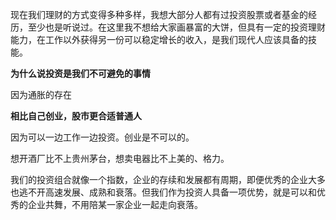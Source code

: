 现在我们理财的方式变得多种多样，我想大部分人都有过投资股票或者基金的经历，至少也是听说过。在这里我不想给大家画暴富的大饼，但具有一定的投资理财能力，在工作以外获得另一份可以稳定增长的收入，是我们现代人应该具备的技能。

**为什么说投资是我们不可避免的事情**

因为通胀的存在

**相比自己创业，股市更合适普通人**

因为可以一边工作一边投资。创业是不可以的。

想开酒厂比不上贵州茅台，想卖电器比不上美的、格力。

我们的投资组合就像一个指数，企业的存续和发展都有周期，即便优秀的企业大多也逃不开高速发展、成熟和衰落。但我们作为投资人具备一项优势，就是可以和优秀的企业共舞，不用陪某一家企业一起走向衰落。





































